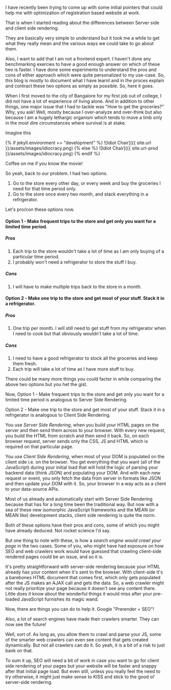
I have recently been trying to come up with some initial pointers that could help me with optimization of registration based website at work.

That is when I started reading about the differences between Server side and client side rendering.

They are basically very simple to understand but it took me a while to get what they really mean and the various ways we could take to go about them.

Also, I want to add that I am not a frontend expert. I haven't done any benchmarking exercies to have a good enough answer on which of these two is faster. I have done some experiments to understand the pros and cons of either approach which were quite personalized to my use-case. So, this blog is mostly to document what I have learnt and in the proces explain and contract these two options as simply as possible. So, here it goes.

When I first moved to the city of Bangalore for my first job out of college, I did not have a lot of experience of living alone. And in addition to other things, one major issue that I had to tackle was "How to get the groceries?" Why, you ask! Well, mostly because I over-analyze and over-think but also because I am a hugely lethargic organism which tends to move a limb only in the most dire circumstances where survival is at stake.

Imagine this

{% if jekyll.environment == "development" %}
![Idiot Chair]({{ site.url }}/assets/images/idiocracy.png)
{% else %}
![Idiot Chair]({{ site.url-prod }}/assets/images/idiocracy.png)
{% endif %}

Coffee on me if you know the movie!

So yeah, back to our problem. I had two options.

1. Go to the store every other day, or every week and buy the groceries I need for that time period only.
2. Go to the store once every two month, and stack everything in a refrigerator. 

Let's pro/con these options now.

#### Option 1 - Make frequent trips to the store and get only you want for a limited time period.

##### Pros
1. Each trip to the store wouldn't take a lot of time as I am only buying of a particular time period.
2. I probably won't need a refrigerator to store the stuff I buy.

##### Cons
1. I will have to make multiple trips back to the store in a month.

#### Option 2 - Make one trip to the store and get most of your stuff. Stack it in a refrigerator.

##### Pros
1. One trip per month. I will still need to get stuff from my refrigerator when I need to cook but that obviously wouldn't take a lot of time.

##### Cons
1. I need to have a good refrigerator to stock all the groceries and keep them fresh.
2. Each trip will take a lot of time as I have more stuff to buy.

There could be many more things you could factor in while comparing the above two options but you het the gist.

Now, Option 1 - Make frequent trips to the store and get only you want for a limited time period is analogous to Server Side Rendering.

Option 2 - Make one trip to the store and get most of your stuff. Stack it in a refrigerator is analogous to Client Side Rendering.

You use *Server Side Rendering*, when you build your HTML pages on the server and then send them across to your browser. With every new request, you build the HTML from scratch and then send it back. So, on each browser request, server sends only the CSS, JS and HTML which is required on that particular page.

You use *Client Side Rendering*, when most of your DOM is populated on the client side i.e. on the browser. You get everything that you want (all of the JavaScript) during your initial load that will hold the logic of parsing your backend data (think JSON) and populating your DOM. And with each new request or event, you only fetch the data from server in formats like JSON and then update your DOM with it.  So, your browser in a way acts as a client to your data-source APIs.

Most of us already and automatically start with Server Side Rendering because that has for a long time been the traditional way. But now with a sea of these new isomorphic JavaScript frameworks and the MEAN (or MEAN like) development stacks, client side rendering is quite the norm. 

Both of these options have their pros and cons, some of which you might have already deduced. Not rocket science I'd say.

But one thing to note with these, is how a *search engine would crawl your page* in the two cases. Some of you, who might have had exposure on how SEO and web crawlers work would have guessed that crawling client-side rendered pages could be an issue, and so it is.

It's pretty straightforward with server-side rendering because your HTML already has your content when it's sent to the browser. With client-side it's a barebones HTML document that comes first, which only gets populated after the JS makes an AJAX call and gets the data. So, a web crawler might not really prioritize your page because it doesn't see any content there. Little does it know about the wonderful things it would miss after your pre-loaded JavaScript furnishes its magic wand.

Now, there are things you can do to help it. Google "Prerender + SEO"!

Also, a lot of search engines have made their crawlers smarter. They can now see the future! 

Well, sort of. As long as, you allow them to crawl and parse your JS, some of the smarter web crawlers can even see content that gets created dynamically. But not all crawlers can do it. So yeah, it is a bit of a risk to just bank on that. 

To sum it up, SEO will need a bit of work in case you want to go for client side rendering of your pages but your website will be faster and snappy after that initial page load. But even still, unless you really feel the need to try otherwise, it might just make sense to KISS and stick to the good ol' server-side rendering.




